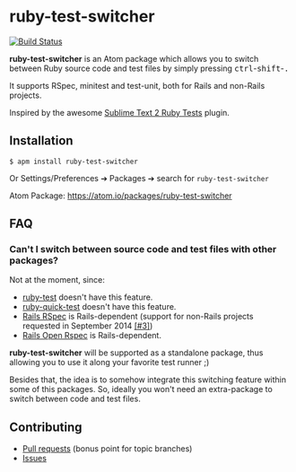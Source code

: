 # ruby-test-switcher

[![Build Status](https://travis-ci.org/dcarral/atom-ruby-test-switcher.svg?branch=master)](https://travis-ci.org/dcarral/atom-ruby-test-switcher)

__ruby-test-switcher__ is an Atom package which allows you to switch between Ruby source code and test files by simply pressing <kbd>ctrl</kbd>-<kbd>shift</kbd>-<kbd>.</kbd>

It supports RSpec, minitest and test-unit, both for Rails and non-Rails projects.

Inspired by the awesome [Sublime Text 2 Ruby Tests](https://github.com/maltize/sublime-text-2-ruby-tests) plugin.

## Installation

```
$ apm install ruby-test-switcher
```
Or Settings/Preferences ➔ Packages ➔ search for `ruby-test-switcher`

Atom Package: https://atom.io/packages/ruby-test-switcher

## FAQ

### Can't I switch between source code and test files with other packages?

Not at the moment, since:

- [ruby-test](https://atom.io/packages/ruby-test) doesn't have this feature.
- [ruby-quick-test](https://github.com/philnash/ruby-quick-test) doesn't have this feature.
- [Rails RSpec](https://github.com/wangyuhere/atom-rails-rspec) is Rails-dependent (support for non-Rails projects requested in September 2014 [[#3]](https://github.com/wangyuhere/atom-rails-rspec/issues/3))
- [Rails Open Rspec](https://atom.io/packages/rails-open-rspec) is Rails-dependent.

__ruby-test-switcher__ will be supported as a standalone package, thus allowing you to use it along your favorite test runner ;)

Besides that, the idea is to somehow integrate this switching feature within some of this packages. So, ideally you won't need an extra-package to switch between code and test files.

## Contributing

- [Pull requests](https://github.com/dcarral/atom-ruby-test-switcher/pulls) (bonus point for topic branches)
- [Issues](https://github.com/dcarral/atom-ruby-test-switcher/issues)
